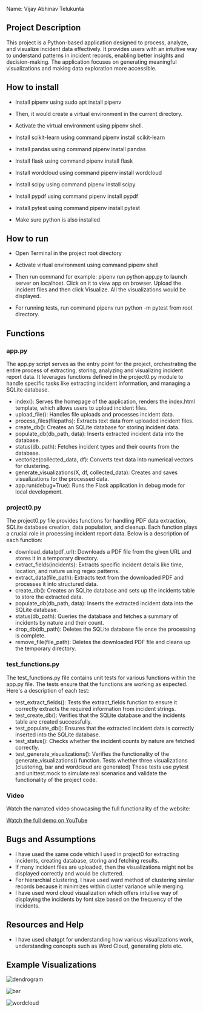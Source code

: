 Name: Vijay Abhinav Telukunta

## Project Description 

This project is a Python-based application designed to process, analyze, and visualize incident data effectively. It provides users with an intuitive way to understand patterns in incident records, enabling better insights and decision-making. The application focuses on generating meaningful visualizations and making data exploration more accessible.

## How to install

 - Install pipenv using sudo apt install pipenv

 - Then, it would create a virtual environment in the current directory.

 - Activate the virtual environment using pipenv shell.

 - Install scikit-learn using command pipenv install scikit-learn

 - Install pandas using command pipenv install pandas

 - Install flask using command pipenv install flask

 - Install wordcloud using command pipenv install wordcloud

 - Install scipy using command pipenv install scipy

 - Install pypdf using command pipenv install pypdf

 - Install pytest using command pipenv install pytest

 - Make sure python is also installed

## How to run

 - Open Terminal in the project root directory

 - Activate virtual environment using command pipenv shell

 - Then run command for example: pipenv run python app.py to launch server on localhost. Click on it to view app on browser. Upload the incident files and then click Visualize. All the visualizations would be displayed.

 - For running tests, run command pipenv run python -m pytest from root directory.


## Functions

### app.py 

The app.py script serves as the entry point for the project, orchestrating the entire process of extracting, storing, analyzing and visualizing incident report data. It leverages functions defined in the project0.py module to handle specific tasks like extracting incident information, and managing a SQLite database.

  - index(): Serves the homepage of the application, renders the index.html template, which allows users to upload incident files.
  - upload_file(): Handles file uploads and processes incident data.
  - process_files(filepaths): Extracts text data from uploaded incident files.
  - create_db(): Creates an SQLite database for storing incident data.
  - populate_db(db_path, data): Inserts extracted incident data into the database.
  - status(db_path): Fetches incident types and their counts from the database.
  - vectorize(collected_data, df): Converts text data into numerical vectors for clustering.
  - generate_visualizations(X, df, collected_data): Creates and saves visualizations for the processed data.
  - app.run(debug=True): Runs the Flask application in debug mode for local development.

### project0.py

The project0.py file provides functions for handling PDF data extraction, SQLite database creation, data population, and cleanup. Each function plays a crucial role in processing incident report data. Below is a description of each function:

 - download_data(pdf_url): Downloads a PDF file from the given URL and stores it in a temporary directory.
 - extract_fields(incidents): Extracts specific incident details like time, location, and nature using regex patterns.
 - extract_data(file_path): Extracts text from the downloaded PDF and processes it into structured data.
 - create_db(): Creates an SQLite database and sets up the incidents table to store the extracted data.
 - populate_db(db_path, data): Inserts the extracted incident data into the SQLite database.
 - status(db_path): Queries the database and fetches a summary of incidents by nature and their count.
 - drop_db(db_path): Deletes the SQLite database file once the processing is complete.
 - remove_file(file_path): Deletes the downloaded PDF file and cleans up the temporary directory.

### test_functions.py

The test_functions.py file contains unit tests for various functions within the app.py file. The tests ensure that the functions are working as expected. Here's a description of each test:

 - test_extract_fields(): Tests the extract_fields function to ensure it correctly extracts the required information from incident strings.
 - test_create_db(): Verifies that the SQLite database and the incidents table are created successfully.
 - test_populate_db(): Ensures that the extracted incident data is correctly inserted into the SQLite database.
 - test_status(): Checks whether the incident counts by nature are fetched correctly.
 - test_generate_visualizations(): Verifies the functionality of the generate_visualizations() function. Tests whether three visualizations (clustering, bar and wordcloud are generated)
These tests use pytest and unittest.mock to simulate real scenarios and validate the functionality of the project code.

### Video

Watch the narrated video showcasing the full functionality of the website:

[Watch the full demo on YouTube](https://youtu.be/-p7T2LGma-o)


## Bugs and Assumptions

 - I have used the same code which I used in project0 for extracting incidents, creating database, storing and fetching results.
 - If many incident files are uploaded, then the visualizations might not be displayed correctly and would be cluttered.
 - For hierarchial clustering, I have used ward method of clustering similar records because it minimizes within cluster variance while merging.
 - I have used word cloud visualization which offers intuitive way of displaying the incidents by font size based on the frequency of the incidents.

## Resources and Help

 - I have used chatgpt for understanding how various visualizations work, understanding concepts such as Word Cloud, generating plots etc.

## Example Visualizations

![dendrogram](https://github.com/user-attachments/assets/e3beae4a-7e8c-4044-b6d6-b1358007f8b9)

![bar](https://github.com/user-attachments/assets/1205ab63-fcf6-444a-8802-fa125196f165)

![wordcloud](https://github.com/user-attachments/assets/c90a4327-755a-41c3-b85a-1b10446a2e07)



